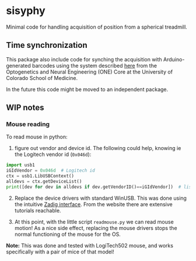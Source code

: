 # sisyphy
Minimal code for handling acquisition of position from a spherical treadmill.

## Time synchronization
This package also include code for synching the acquisition with Arduino-generated barcodes using the system described [here](https://optogeneticsandneuralengineeringcore.gitlab.io/ONECoreSite/projects/DAQSyncronization/) from the Optogenetics and Neural Engineering (ONE) Core at the University of Colorado School of Medicine.

In the future this code might be moved to an independent package.

## WIP notes

### Mouse reading
To read mouse in python:

1) figure out vendor and device id. The following could help, knowing ie the Logitech vendor id (`0x046d`):

```python
import usb1
iGIdVendor = 0x046d  # Logitech id
ctx = usb1.LibUSBContext()
alldevs = ctx.getDeviceList()
print([dev for dev in alldevs if dev.getVendorID()==iGIdVendor])  # list ids of Logitech devices
```

2) Replace the device drivers with standard WinUSB. This was done using the intuitive [Zadig interface](https://zadig.akeo.ie/). From the website there are extensive tutorials reachable.

3) At this point, with the little script `readmouse.py` we can read mouse motion! As a nice side effect, replacing the mouse drivers stops the normal functioning of the mouse for the OS.

**Note:** This was done and tested with LogiTech502 mouse, and works specifically with a pair of mice of that model!
